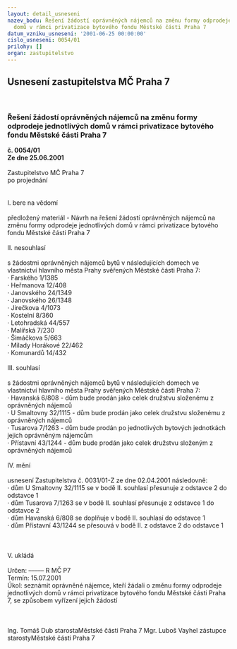 ```yaml
---
layout: detail_usneseni
nazev_bodu: Řešení žádostí oprávněných nájemců na změnu formy odprodeje jednotlivých
  domů v rámci privatizace bytového fondu Městské části Praha 7
datum_vzniku_usneseni: '2001-06-25 00:00:00'
cislo_usneseni: 0054/01
prilohy: []
organ: zastupitelstvo
---
```

<div id="ucUsn_pList" class="usn">
	<span><h2>Usnesení zastupitelstva MČ Praha 7 </h2>
<br></span><div class="standBody">
<span><h3>Řešení žádostí oprávněných nájemců na změnu formy odprodeje jednotlivých domů v rámci privatizace bytového fondu Městské části Praha 7</h3></span><div class="center">
		<strong>č. 0054/01</strong><br>
	</div>
<div class="center">
		<strong>Ze dne 25.06.2001</strong><br><br>
	</div>Zastupitelstvo MČ Praha 7<br>po projednání<br><br><br>I.	bere na vědomí<br><br> předložený materiál - Návrh na řešení žádostí oprávněných nájemců na změnu formy odprodeje jednotlivých domů v rámci privatizace bytového fondu Městské části Praha 7<br><br>II.	nesouhlasí<br><br>s žádostmi oprávněných nájemců bytů v následujících domech ve vlastnictví hlavního města Prahy svěřených Městské části Praha 7:<br>· Farského 1/1385<br>· Heřmanova 12/408<br>· Janovského 24/1349<br>· Janovského 26/1348<br>· Jirečkova 4/1073<br>· Kostelní 8/360<br>· Letohradská 44/557<br>· Malířská 7/230<br>· Šimáčkova 5/663<br>· Milady Horákové 22/462<br>· Komunardů 14/432<br><br>III.	souhlasí <br><br>s žádostmi oprávněných nájemců bytů v následujících domech ve vlastnictví hlavního města Prahy svěřených Městské části Praha 7:<br>· Havanská 6/808 - dům bude prodán jako celek družstvu složenému z oprávněných nájemců<br>· U Smaltovny 32/1115 - dům bude prodán jako celek družstvu složenému z oprávněných nájemců<br>· Tusarova 7/1263 - dům bude prodán po jednotlivých bytových jednotkách jejich oprávněným nájemcům<br>· Přístavní 43/1244 - dům bude prodán jako celek družstvu složeným z oprávněných nájemců<br><br>IV.	mění <br><br>usnesení Zastupitelstva č. 0031/01-Z ze dne 02.04.2001 následovně:<br>· dům U Smaltovny 32/1115 se v bodě II. souhlasí přesunuje z odstavce 2 do odstavce 1<br>· dům Tusarova 7/1263 se v bodě II. souhlasí přesunuje z odstavce 1 do odstavce 2<br>· dům Havanská 6/808 se doplňuje v bodě II. souhlasí do odstavce 1<br>· dům Přístavní 43/1244 se přesouvá v bodě II. z odstavce 2 do odstavce 1<br><br><br><br>V.	ukládá <br><br> Určen:	–––––	R MČ P7<br>Termín: 15.07.2001<br>Úkol:	seznámit oprávněné nájemce, kteří žádali o změnu formy odprodeje jednotlivých domů v rámci privatizace bytového fondu Městské části Praha 7, se způsobem vyřízení jejich žádostí<br> <br><br> 	<br>Ing. Tomáš Dub starostaMěstské části Praha 7	Mgr. Luboš Vayhel zástupce starostyMěstské části Praha 7<br>	<br><br>
</div>
</div>